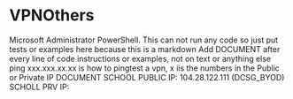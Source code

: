 # VPNOthers
Microsoft Administrator PowerShell.
This can not run any code so just put tests or examples here because this is a markdown
Add DOCUMENT after every line of code instructions or examples, not on text or anything else
ping xxx.xxx.xx.xx is how to pingtest a vpn, x iis the numbers in the Public or Private IP
DOCUMENT
SCHOOL PUBLIC IP: 104.28.122.111 (DCSG_BYOD)
SCHOLL PRV IP: 